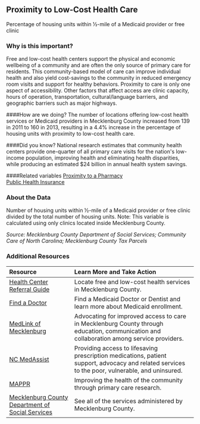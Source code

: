 ﻿## Proximity to Low-Cost Health Care
Percentage of housing units within &#189;-mile of a Medicaid provider or free clinic

### Why is this important?
Free and low-cost health centers support the physical and economic wellbeing of a community and are often the only source of primary care for residents. This community-based model of care can improve individual health and also yield cost-savings to the community in reduced emergency room visits and support for healthy behaviors. Proximity to care is only one aspect of accessibility. Other factors that affect access are clinic capacity, hours of operation, transportation, cultural/language barriers, and geographic barriers such as major highways. 

####How are we doing?
The number of locations offering low-cost health services or Medicaid providers in Mecklenburg County increased from 139 in 2011 to 160 in 2013, resulting in a 4.4% increase in the percentage of housing units with proximity to low-cost health care.

####Did you know?
National research estimates that community health centers provide one-quarter of all primary care visits for the nation's low-income population, improving health and eliminating health disparities, while producing an estimated $24 billion in annual health system savings.

####Related variables
<a href="javascript:void(0)" onclick="model.metricId = 'm46'">Proximity to a Pharmacy</a>  
<a href="javascript:void(0)" onclick="model.metricId = 'm81'">Public Health Insurance</a>  

### About the Data
Number of housing units within &#189;-mile of a Medicaid provider or free clinic divided by the total number of housing units. Note: This variable is calculated using only clinics located inside Mecklenburg County.

_Source: Mecklenburg County Department of Social Services; Community Care of North Carolina; Mecklenburg County Tax Parcels_

### Additional Resources
|Resource | Learn More and Take Action | 
|:--- | :--- |
|[Health Center Referral Guide](http://charmeck.org/mecklenburg/county/HealthDepartment/Documents/FreeLowCostClinics.pdf)|Locate free and low-cost health services in Mecklenburg County.
|[Find a Doctor](http://www.ccpgm.org/Home)| Find a Medicaid Doctor or Dentist and learn more about Medicaid enrollment.
|[MedLink of Mecklenburg](http://charmeck.org/mecklenburg/county/HealthDepartment/Pages/MedLink.aspx)| Advocating for improved access to care in Mecklenburg County through education, communication and collaboration among service providers.
|[NC MedAssist](http://www.medassist.org/)|Providing access to lifesaving prescription medications, patient support, advocacy and related services to the poor, vulnerable, and uninsured.
|[MAPPR](http://www.mapprnc.org/)| Improving the health of the community through primary care research.
|[Mecklenburg County Department of Social Services](http://charmeck.org/mecklenburg/county/dss/Pages/Default.aspx)| See all of the services administered by Mecklenburg County.
